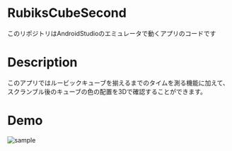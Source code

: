 # RubiksCubeSecond
このリポジトリはAndroidStudioのエミュレータで動くアプリのコードです

# Description
このアプリではルービックキューブを揃えるまでのタイムを測る機能に加えて、スクランブル後のキューブの色の配置を3Dで確認することができます。

# Demo
![sample](https://user-images.githubusercontent.com/97907402/156064955-7401c135-2eef-4904-be79-1a7bc86d7839.gif)
